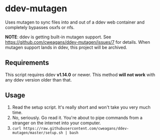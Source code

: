# ddev-mutagen

Uses mutagen to sync files into and out of a ddev web container and completely bypasses osxfs or nfs.

**NOTE**: ddev is getting built-in mutagen support. See https://github.com/cweagans/ddev-mutagen/issues/7 for details. When mutagen support lands in ddev, this project will be archived.

## Requirements

This script requires ddev **v1.14.0** or newer. This method **will not work** with any ddev version older than that.

## Usage

1. Read the setup script. It's really short and won't take you very much time.
2. No, seriously. Go read it. You're about to pipe commands from a stranger on the internet into your computer.
3. `curl https://raw.githubusercontent.com/cweagans/ddev-mutagen/master/setup.sh | bash`
